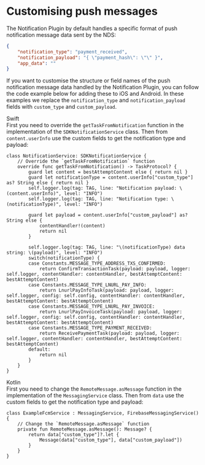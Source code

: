 # Customising push messages

The Notification Plugin by default handles a specific format of push notification message data sent by the NDS:
```json
{
    "notification_type": "payment_received",
    "notification_payload": "{ \"payment_hash\": \"\" }",
    "app_data": ""
}
```

If you want to customise the structure or field names of the push notification message data handled by the Notification Plugin, you can follow the code example below for adding these to iOS and Android. In these examples we replace the `notification_type` and `notification_payload` fields with `custom_type` and `custom_payload`.

<custom-tabs category="lang">
<div slot="title">Swift</div>
<section>
First you need to override the <code>getTaskFromNotification</code> function in the implementation of the <code>SDKNotificationService</code> class. Then from <code>content.userInfo</code> use the custom fields to get the notification type and payload:

```swift,ignore
class NotificationService: SDKNotificationService {
    // Override the `getTaskFromNotification` function 
    override func getTaskFromNotification() -> TaskProtocol? {
        guard let content = bestAttemptContent else { return nil }
        guard let notificationType = content.userInfo["custom_type"] as? String else { return nil }
        self.logger.log(tag: TAG, line: "Notification payload: \(content.userInfo)", level: "INFO")
        self.logger.log(tag: TAG, line: "Notification type: \(notificationType)", level: "INFO")
        
        guard let payload = content.userInfo["custom_payload"] as? String else {
            contentHandler!(content)
            return nil
        }
        
        self.logger.log(tag: TAG, line: "\(notificationType) data string: \(payload)", level: "INFO")
        switch(notificationType) {
        case Constants.MESSAGE_TYPE_ADDRESS_TXS_CONFIRMED:
            return ConfirmTransactionTask(payload: payload, logger: self.logger, contentHandler: contentHandler, bestAttemptContent: bestAttemptContent)
        case Constants.MESSAGE_TYPE_LNURL_PAY_INFO:
            return LnurlPayInfoTask(payload: payload, logger: self.logger, config: self.config, contentHandler: contentHandler, bestAttemptContent: bestAttemptContent)
        case Constants.MESSAGE_TYPE_LNURL_PAY_INVOICE:
            return LnurlPayInvoiceTask(payload: payload, logger: self.logger, config: self.config, contentHandler: contentHandler, bestAttemptContent: bestAttemptContent)
        case Constants.MESSAGE_TYPE_PAYMENT_RECEIVED:
            return ReceivePaymentTask(payload: payload, logger: self.logger, contentHandler: contentHandler, bestAttemptContent: bestAttemptContent)
        default:
            return nil
        }
    }
}
```

</section>
<div slot="title">Kotlin</div>
<section>
First you need to change the <code>RemoteMessage.asMessage</code> function in the implementation of the <code>MessagingService</code> class. Then from <code>data</code> use the custom fields to get the notification type and payload:

```kotlin,ignore
class ExampleFcmService : MessagingService, FirebaseMessagingService() {
    // Change the `RemoteMessage.asMessage` function
    private fun RemoteMessage.asMessage(): Message? {
        return data["custom_type"]?.let {
            Message(data["custom_type"], data["custom_payload"])
        }
    }
}
```

</section>
</custom-tabs>
